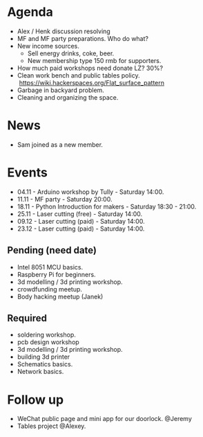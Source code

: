 # Agenda

- Alex / Henk discussion resolving   
- MF and MF party preparations. Who do what?    
- New income sources.   
  * Sell energy drinks, coke, beer.    
  * New membership type 150 rmb for supporters.     
- How much paid workshops need donate LZ? 30%? 
- Clean work bench and public tables policy.  https://wiki.hackerspaces.org/Flat_surface_pattern    
- Garbage in backyard problem.    
- Cleaning and organizing the space.   

# News

- Sam joined as a new member.  

# Events

- 04.11 - Arduino workshop by Tully - Saturday 14:00.    
- 11.11 - MF party - Saturday 20:00.    
- 18.11 - Python Introduction for makers - Saturday 18:30 - 21:00.    
- 25.11 - Laser cutting (free) - Saturday 14:00.    
- 09.12 - Laser cutting (paid) - Saturday 14:00.    
- 23.12 - Laser cutting (paid) - Saturday 14:00.    

## Pending (need date)

- Intel 8051 MCU basics.   
- Raspberry Pi for beginners.   
- 3d modelling / 3d printing workshop.   
- crowdfunding meetup.   
- Body hacking meetup (Janek)

## Required

- soldering workshop.  
- pcb design workshop 
- 3d modelling / 3d printing workshop.    
- building 3d printer
- Schematics basics.    
- Network basics.  

# Follow up

- WeChat public page and mini app for our doorlock. @Jeremy   
- Tables project @Alexey.   
